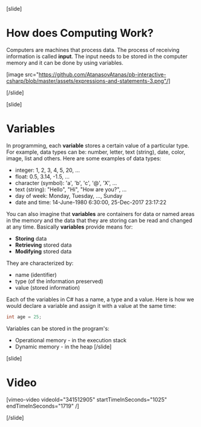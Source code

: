 [slide]

# How does Computing Work?
Computers are machines that process data. The process of receiving 
information is called **input**. The input needs to be stored in
the computer memory and it can be done by using variables. 

[image src="https://github.com/AtanasovAtanas/pb-interactive-csharp/blob/master/assets/expressions-and-statements-3.png"/]

[/slide]

[slide]
# Variables
In programming, each **variable** stores a certain value of a particular type. 
For example, data types can be: number, letter, text (string), date, color, 
image, list and others. Here are some examples of data types:

* integer: 1, 2, 3, 4, 5, 20, …
* float: 0.5, 3.14, -1.5, …
* character (symbol): 'a', 'b', 'c', '@', 'X', …
* text (string): "Hello", "Hi", "How are you?", …
* day of week: Monday, Tuesday, …, Sunday
* date and time: 14-June-1980 6:30:00, 25-Dec-2017 23:17:22

You can also imagine that **variables** are containers for data or named areas in the memory
and the data that they are storing can be read and changed at any time. Basically **variables**
provide means for:
  * **Storing** data
  * **Retrieving** stored data
  * **Modifying** stored data
  
They are characterized by:
  * name (identifier)
  * type (of the information preserved)
  * value (stored information)

Each of the variables in C# has a name, a type and a value. Here is how we would 
declare a variable and assign it with a value at the same time:
```csharp
int age = 25;
```

Variables can be stored in the program's:
  * Operational memory - in the execution stack
  * Dynamic memory - in the heap
[/slide]

[slide]
# Video

[vimeo-video videoId="341512905" startTimeInSeconds="1025" endTimeInSeconds="1719" /]

[/slide]